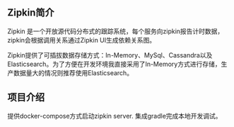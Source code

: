 ## Zipkin简介
Zipkin 是一个开放源代码分布式的跟踪系统，每个服务向zipkin报告计时数据，zipkin会根据调用关系通过Zipkin UI生成依赖关系图。

Zipkin提供了可插拔数据存储方式：In-Memory、MySql、Cassandra以及Elasticsearch。为了方便在开发环境我直接采用了In-Memory方式进行存储，生产数据量大的情况则推荐使用Elasticsearch。

## 项目介绍
提供docker-compose方式启动zipkin server. 集成gradle完成本地开发调试。

